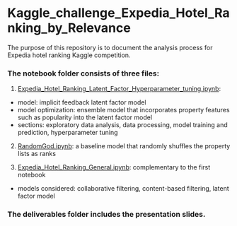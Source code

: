 # Kaggle_challenge_Expedia_Hotel_Ranking_by_Relevance
The purpose of this repository is to document the analysis process for Expedia hotel ranking Kaggle competition.

### The notebook folder consists of three files: 
1. [Expedia_Hotel_Ranking_Latent_Factor_Hyperparameter_tuning.ipynb](): 
- model: implicit feedback latent factor model
- model optimization: ensemble model that incorporates property features such as popularity into the latent factor model
- sections: exploratory data analysis, data processing, model training and prediction, hyperparameter tuning

2. [RandomGod.ipynb](): a baseline model that randomly shuffles the property lists as ranks

3. [Expedia_Hotel_Ranking_General.ipynb](): complementary to the first notebook
- models considered: collaborative filtering, content-based filtering, latent factor model

### The deliverables folder includes the presentation slides.

